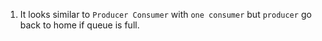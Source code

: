 1. It looks similar to `Producer Consumer` with `one consumer` but `producer` go back to home if queue is full.